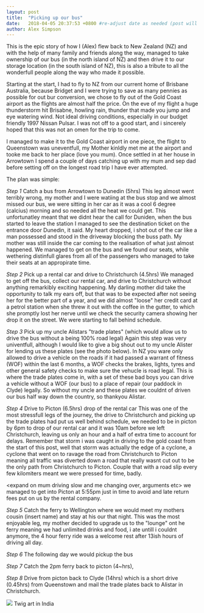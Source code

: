 ```yaml
---
layout: post
title:  "Picking up our bus"
date:   2018-04-05 20:37:53 +0800 #re-adjust date as needed (post will not be shown untill that date)
author: Alex Simpson
---
```

This is the epic story of how I (Alex) flew back to New Zealand (NZ) and with the help of many family and friends along the way, managed to take ownership of our bus (in the north island of NZ) and then drive it to our storage location (in the south island of NZ), this is also a tribute to all the wonderfull people along the way who made it possible.

<!--more--> 

Starting at the start, I had to fly to NZ from our current home of Brisbane Australia, because Bridget and I were trying to save as many pennies as possible for out bur conversion, we chose to fly out of the Gold Coast airport as the flights are almost half the price. On the eve of my flight a huge thunderstorm hit Brisabne, howling rain, thunder that made you jump and eye watering wind. Not ideal driving conditions, especially in our budget friendly 1997 Nissan Pulsar. I was not off to a good start, and i sincerely hoped that this was not an omen for the trip to come.

I managed to make it to the Gold Coast airport in one piece, the flight to Queenstown was uneventfull, my Mother kinldly met me at the airport and tooke me back to her place (love you mum). Once settled in at her house in Arrowtown I spend a couple of days catching up with my mum and sep dad before setting off on the longest road trip I have ever attempted.

The plan was simple: 

*Step 1* 
Catch a bus from Arrowtown to Dunedin (5hrs)
This leg almost went terribly wrong, my mother and I were watiing at the bus stop and we almost missed our bus, we were sitting in her car as it was a cool 6 degree (calcius) morning and so needed all the heat we could get. This unfortunatley meant that we didnt hear the call for Duniden, when the bus started to leave the station I managed to see the destination ticket on the entrance door Dunedin, it said. My heart dropped, i shot out of the car like a man possessed and stood in the driveway blocking the buss path. My mother was still inside the car coming to the realisation of what just almost happened. We managed to get on the bus and we found our seats, while wethering distinfull glares from all of the passengers who managed to take their seats at an appropirate time.

*Step 2*
Pick up a rental car and drive to Christchurch (4.5hrs) 
We managed to get off the bus, collect our rental car, and drive to Christchurch without anything remarkibly exciting happening. My darling mother did take the opportunity to talk my ears off, but that was to be expected after not seeing her for the better part of a year, and we did almost "loose" her credit card at a petrol station when she threw it out with the coffee in the gutter, to which she promptly lost her nerve until we check the security camera showing her drop it on the street. We were starting to fall behind schedule.

*Step 3*
Pick up my uncle Alistars "trade plates" (which would allow us to drive the bus without a being 100% road legal)
Again this step was very univentfull, although I would like to give a big shout out to my uncle Alister for lending us these plates (see the photo below). In NZ you ware only allowed to drive a vehicle on the roads if it had passed a warrant of fitness (WOF) within the last 6 months, a WOF checks the brakes, lights, tyres and other general safety checks to make sure the vehucle is road legal. This is where the trade plates come in, with a set of these bad boys you can drive a vehicle without a WOF (our bus) to a place of repair (our paddock in Clyde) legally. So without my uncle and these plates we couldnt of driven our bus half way down the country, so thankyou Alistar.

*Step 4*
Drive to Picton (6.5hrs) drop of the rental car
This was one of the most stressfull legs of the journey, the drive to Christchurch and picking up the trade plates had put us well behind schedule, we needed to be in picton by 6pm to drop of our rental car and it was 10am before we left Christchurch, leaving us only an hour and a half of extra time to account for delays. Remember that storm i was caught in driving to the gold coast from the start of this post, well that storm was actually the edge of a cyclone, a cyclone that went on to ravage the road from Christchurch to Picton meaning all traffic was diverted down a road that really wasnt cut out to be the only path from Christchurch to Picton. Couple that with a road slip every few kilomiters meant we were pressed for time, badly.

<expand on mum driving slow and me changing over, arguments etc>
we managed to get into Picton at 5:55pm just in time to avoid and late return fees put on us by the rental company.

*Step 5*
Catch the ferry to Wellington where we would meet my mothers cousin (insert name) and stay at his our that night. 
This was the most enjoyable leg, my mother decided to upgrade us to the "lounge" ont he ferry meaning we had unlimited drinks and food, i ate untill i couldnt anymore, the 4 hour ferry ride was a welcome rest after 13ish hours of driving all day.

*Step 6*
The following day we would pickup the bus 

*Step 7*
Catch the 2pm ferry back to picton (4~hrs), 

*Step 8*
Drive from picton back to Clyde (14hrs) which is a short drive (0.45hrs) from Queenstown and mail the trade plates back to Alistar in Christchurch.

<img src="{{site.url}}/images/AandB_stick.JPG"/> 
<a class="image-captions">Twig art in India</a>